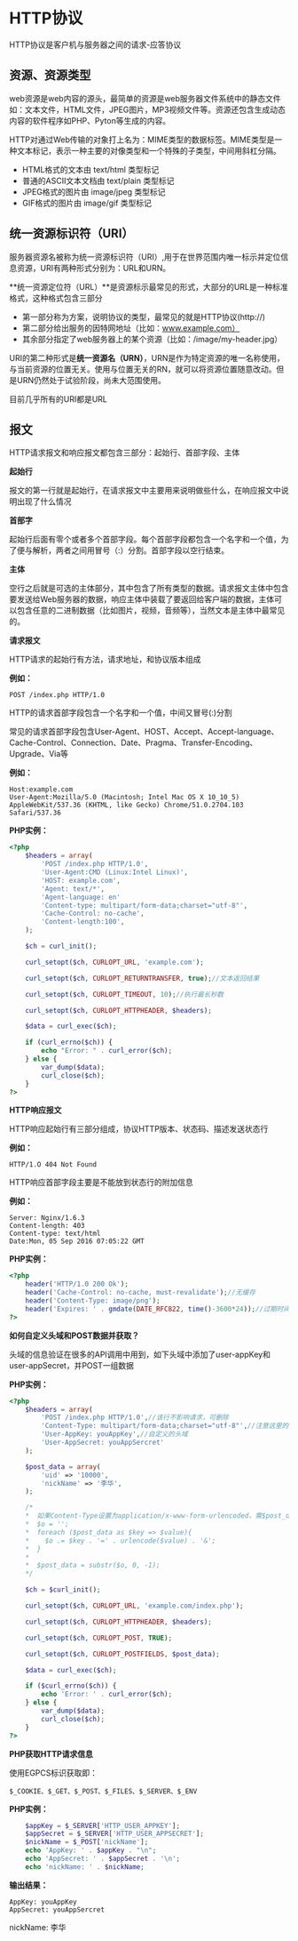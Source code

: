 # HTTP协议

HTTP协议是客户机与服务器之间的请求-应答协议

## 资源、资源类型

web资源是web内容的源头，最简单的资源是web服务器文件系统中的静态文件如：文本文件，HTML文件，JPEG图片，MP3视频文件等。资源还包含生成动态内容的软件程序如PHP、Pyton等生成的内容。

HTTP对通过Web传输的对象打上名为：MIME类型的数据标签。MIME类型是一种文本标记，表示一种主要的对像类型和一个特殊的子类型，中间用斜杠分隔。

- HTML格式的文本由 text/html 类型标记
- 普通的ASCII文本文档由 text/plain 类型标记
- JPEG格式的图片由 image/jpeg 类型标记
- GIF格式的图片由 image/gif 类型标记

## 统一资源标识符（URI）

服务器资源名被称为统一资源标识符（URI）,用于在世界范围内唯一标示并定位信息资源，URI有两种形式分别为：URL和URN。

**统一资源定位符（URL）**是资源标示最常见的形式，大部分的URL是一种标准格式，这种格式包含三部分

- 第一部分称为方案，说明协议的类型，最常见的就是HTTP协议(http://)
- 第二部分给出服务的因特网地址（比如：www.example.com）
- 其余部分指定了web服务器上的某个资源（比如：/image/my-header.jpg）

URI的第二种形式是**统一资源名（URN）**，URN是作为特定资源的唯一名称使用，与当前资源的位置无关。使用与位置无关的RN，就可以将资源位置随意改动。但是URN仍然处于试验阶段，尚未大范围使用。

目前几乎所有的URI都是URL

## 报文

HTTP请求报文和响应报文都包含三部分：起始行、首部字段、主体

**起始行**

报文的第一行就是起始行，在请求报文中主要用来说明做些什么，在响应报文中说明出现了什么情况

**首部字**

起始行后面有零个或者多个首部字段。每个首部字段都包含一个名字和一个值，为了便与解析，两者之间用冒号（:）分割。首部字段以空行结束。

**主体**

空行之后就是可选的主体部分，其中包含了所有类型的数据。请求报文主体中包含要发送给Web服务器的数据，响应主体中装载了要返回给客户端的数据，主体可以包含任意的二进制数据（比如图片，视频，音频等），当然文本是主体中最常见的。

**请求报文**

HTTP请求的起始行有方法，请求地址，和协议版本组成

**例如：**

```
POST /index.php HTTP/1.0
```

HTTP的请求首部字段包含一个名字和一个值，中间又冒号(:)分割

常见的请求首部字段包含User-Agent、HOST、Accept、Accept-language、Cache-Control、Connection、Date、Pragma、Transfer-Encoding、Upgrade、Via等

**例如：**

```
Host:example.com
User-Agent:Mozilla/5.0 (Macintosh; Intel Mac OS X 10_10_5) AppleWebKit/537.36 (KHTML, like Gecko) Chrome/51.0.2704.103 Safari/537.36
```

**PHP实例：**

```php
<?php
	$headers = array(
		'POST /index.php HTTP/1.0',
		'User-Agent:CMD (Linux:Intel Linux)',
		'HOST: example.com',
		'Agent: text/*',
		'Agent-language: en'
		'Content-type: multipart/form-data;charset="utf-8"',
		'Cache-Control: no-cache',
		'Content-length:100',
	);

	$ch = curl_init();

	curl_setopt($ch, CURLOPT_URL, 'example.com');

	curl_setopt($ch, CURLOPT_RETURNTRANSFER, true);//文本返回结果

	curl_setopt($ch, CURLOPT_TIMEOUT, 10);//执行最长秒数

	curl_setopt($ch, CURLOPT_HTTPHEADER, $headers);

	$data = curl_exec($ch);

	if (curl_errno($ch)) {
		echo "Error: " . curl_error($ch);
	} else {
		var_dump($data);
		curl_close($ch);
	}
?>
```

**HTTP响应报文**

HTTP响应起始行有三部分组成，协议HTTP版本、状态码、描述发送状态行

**例如：**

```
HTTP/1.O 404 Not Found
```

HTTP响应首部字段主要是不能放到状态行的附加信息

**例如：**

```
Server: Nginx/1.6.3
Content-length: 403
Content-type: text/html
Date:Mon, 05 Sep 2016 07:05:22 GMT
```

**PHP实例：**

```php
<?php
    header('HTTP/1.0 200 Ok');
    header('Cache-Control: no-cache, must-revalidate');//无缓存
    header('Content-Type: image/png');
    header('Expires: ' . gmdate(DATE_RFC822, time()-3600*24));//过期时间
?>
```

**如何自定义头域和POST数据并获取？**

头域的信息验证在很多的API调用中用到，如下头域中添加了user-appKey和user-appSecret，并POST一组数据

**PHP实例：**

```php
<?php
	$headers = array(
	    'POST /index.php HTTP/1.0',//该行不影响请求，可删除
	    'Content-Type: multipart/form-data;charset="utf-8"',//注意这里的参数设置
	    'User-AppKey: youAppKey',//自定义的头域
	    'User-AppSecret: youAppSercret'
	);

	$post_data = array(
	    'uid' => '10000',
	    'nickName' => '李华',
	);

	/*
	*  如果Content-Type设置为application/x-www-form-urlencoded，需$post_data以urlencode形式
	*  $o = '';
	*  foreach ($post_data as $key => $value){
	*    $o .= $key . '=' . urlencode($value) . '&';
	*  }
	*
	*  $post_data = substr($o, 0, -1);
	*/

	$ch = $curl_init();

	curl_setopt($ch, CURLOPT_URL, 'example.com/index.php');

	curl_setopt($ch, CURLOPT_HTTPHEADER, $headers);

	curl_setopt($ch, CURLOPT_POST, TRUE);

	curl_setopt($ch, CURLOPT_POSTFIELDS, $post_data);

	$data = curl_exec($ch);

	if ($curl_errno($ch)) {
	    echo 'Error: ' . curl_error($ch);
	} else {
	    var_dump($data);
	    curl_close($ch);
	}
?>
```

**PHP获取HTTP请求信息**

使用EGPCS标识获取即：
```
$_COOKIE、$_GET、$_POST、$_FILES、$_SERVER、$_ENV
```

**PHP实例：**

```php
	$appKey = $_SERVER['HTTP_USER_APPKEY'];
	$appSecret = $_SERVER['HTTP_USER_APPSECRET'];
	$nickName = $_POST['nickName'];
	echo 'AppKey: ' . $appKey . "\n";
	echo 'AppSecret: ' . $appSecret . '\n';
	echo 'nickName: ' . $nickName;
```

**输出结果：**

```
AppKey: youAppKey
AppSecret: youAppSercret
```
nickName: 李华